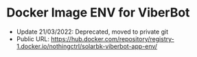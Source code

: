 # Docker Image ENV for ViberBot

* Update 21/03/2022: Deprecated, moved to private git
* Public URL: https://hub.docker.com/repository/registry-1.docker.io/nothingctrl/solarbk-viberbot-app-env/
